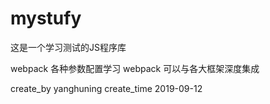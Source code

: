 # mystufy
这是一个学习测试的JS程序库

webpack 各种参数配置学习
webpack 可以与各大框架深度集成

create_by yanghuning
create_time 2019-09-12